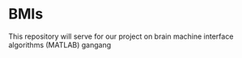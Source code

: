 # BMIs
This repository will serve for our project on brain machine interface algorithms (MATLAB)
gangang
